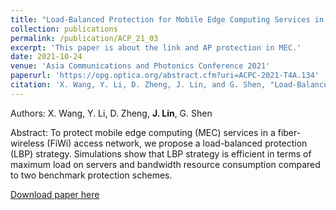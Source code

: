 ```yaml
---
title: "Load-Balanced Protection for Mobile Edge Computing Services in Fiber-Wireless Access Networks"
collection: publications
permalink: /publication/ACP_21_03
excerpt: 'This paper is about the link and AP protection in MEC.'
date: 2021-10-24
venue: 'Asia Communications and Photonics Conference 2021'
paperurl: 'https://opg.optica.org/abstract.cfm?uri=ACPC-2021-T4A.134'
citation: 'X. Wang, Y. Li, D. Zheng, J. Lin, and G. Shen, "Load-Balanced Protection for Mobile Edge Computing Services in Fiber-Wireless Access Networks,” in Proc. Asia Communications and Photonics Conference (ACP), 2021, pp. 1-3.'
---
```


Authors: X. Wang, Y. Li, D. Zheng, **J. Lin**, G. Shen

Abstract: To protect mobile edge computing (MEC) services in a fiber-wireless (FiWi) access network, we propose a load-balanced protection (LBP) strategy. Simulations show that LBP strategy is efficient in terms of maximum load on servers and bandwidth resource consumption compared to two benchmark protection schemes.

[Download paper here](https://opg.optica.org/abstract.cfm?uri=ACPC-2021-T4A.134)
